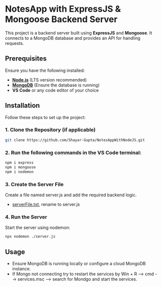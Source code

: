 # NotesApp with ExpressJS & Mongoose Backend Server  

This project is a backend server built using **ExpressJS** and **Mongoose**. It connects to a MongoDB database and provides an API for handling requests.  

## Prerequisites  

Ensure you have the following installed:  

- **[Node.js](https://nodejs.org/)** (LTS version recommended)  
- **[MongoDB](https://www.mongodb.com/try/download/community)** (Ensure the database is running)  
- **VS Code** or any code editor of your choice  

## Installation  

Follow these steps to set up the project:  

### 1. Clone the Repository (if applicable)  

```sh  
git clone https://github.com/Shayar-Gupta/NotesAppWithNodeJS.git
```

### 2. Run the following commands in the VS Code terminal:

```sh
npm i express  
npm i mongoose  
npm i nodemon
```

### 3. Create the Server File
Create a file named server.js and add the required backend logic. 
- [serverFile.txt](serverFile.txt), rename to server.js


### 4. Run the Server
Start the server using nodemon:

```sh
npx nodemon ./server.js
```

## Usage
- Ensure MongoDB is running locally or configure a cloud MongoDB instance.
- If Mongo not connecting try to restart the services by Win + R --> cmd --> services.msc --> search for Mondgo and start the services.



